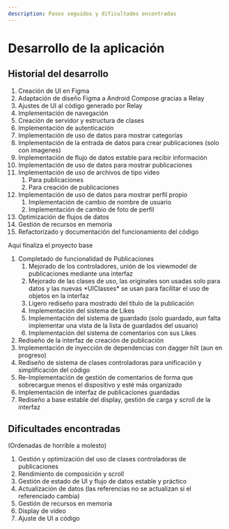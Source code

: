 ```yaml
---
description: Pasos seguidos y dificultades encontradas
---
```


# Desarrollo de la aplicación

## Historial del desarrollo

1. Creación de UI en Figma
2. Adaptación de diseño Figma a Android Compose gracias a Relay
3. Ajustes de UI al código generado por Relay
4. Implementación de navegación
5. Creación de servidor y estructura de clases
6. Implementación de autenticación
7. Implementación de uso de datos para mostrar categorías
8. Implementación de la entrada de datos para crear publicaciones (solo con imagenes)
9. Implementación de flujo de datos estable para recibir información
10. Implementación de uso de datos para mostrar publicaciones
11. Implementación de uso de archivos de tipo video
    1. Para publicaciones
    2. Para creación de publicaciones
12. Implementación de uso de datos para mostrar perfil propio
    1. Implementación de cambio de nombre de usuario
    2. Implementación de cambio de foto de perfil
13. Optimización de flujos de datos
14. Gestión de recursos en memoria
15. Refactorizado y documentación del funcionamiento del código

Aquí finaliza el proyecto base

1. Completado de funcionalidad de Publicaciones
   1. Mejorado de los controladores, unión de los viewmodel de publicaciones mediante una interfaz
   2. Mejorado de las clases de uso, las originales son usadas solo para datos y las nuevas \*UIClasses\* se usan para facilitar el uso de objetos en la interfaz
   3. Ligero rediseño para mostrado del título de la publicación
   4. Implementación del sistema de Likes
   5. Implementación del sistema de guardado (solo guardado, aun falta implementar una vista de la lista de guardados del usuario)
   6. Implementación del sistema de comentarios con sus Likes
2. Rediseño de la interfaz de creación de publicación
3. Implementación de inyección de dependencias con dagger hilt (aun en progreso)
4. Rediseño de sistema de clases controladoras para unificación y simplificación del código
5. Re-Implementación de gestión de comentarios de forma que sobrecargue menos el dispositivo y esté más organizado
6. Implementación de interfaz de publicaciones guardadas
7. Rediseño a base estable del display, gestión de carga y scroll de la interfaz&#x20;

## Dificultades encontradas

(Ordenadas de horrible a molesto)

1. Gestión y optimización del uso de clases controladoras de publicaciones
2. Rendimiento de composición y scroll
3. Gestión de estado de UI y flujo de datos estable y práctico
4. Actualización de datos (las referencias no se actualizan si el referenciado cambia)
5. Gestión de recursos en memoria
6. Display de video
7. Ajuste de UI a código
